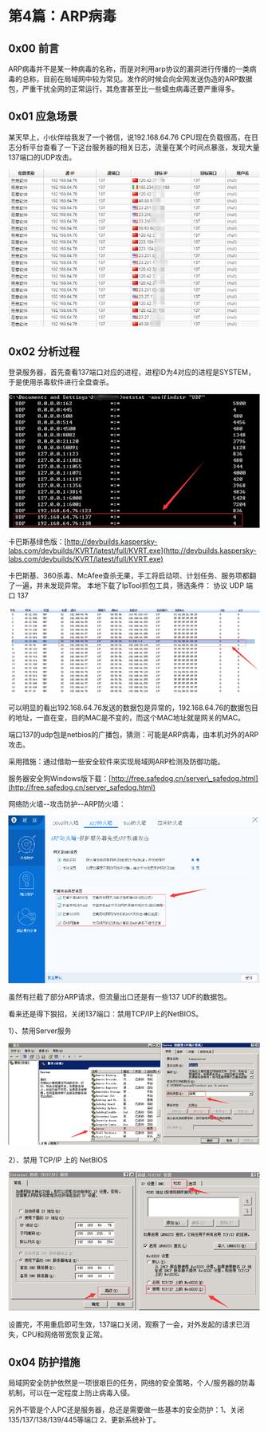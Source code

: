 # 第4篇：ARP病毒

## 0x00 前言

ARP病毒并不是某一种病毒的名称，而是对利用arp协议的漏洞进行传播的一类病毒的总称，目前在局域网中较为常见。发作的时候会向全网发送伪造的ARP数据包，严重干扰全网的正常运行，其危害甚至比一些蠕虫病毒还要严重得多。

## 0x01 应急场景

某天早上，小伙伴给我发了一个微信，说192.168.64.76 CPU现在负载很高，在日志分析平台查看了一下这台服务器的相关日志，流量在某个时间点暴涨，发现大量137端口的UDP攻击。

![](../.gitbook/assets/win-9-1.png)

## 0x02 分析过程

登录服务器，首先查看137端口对应的进程，进程ID为4对应的进程是SYSTEM，于是使用杀毒软件进行全盘查杀。

![](../.gitbook/assets/win-9-2.png)

卡巴斯基绿色版：[http://devbuilds.kaspersky-labs.com/devbuilds/KVRT/latest/full/KVRT.exe](http://devbuilds.kaspersky-labs.com/devbuilds/KVRT/latest/full/KVRT.exe)

卡巴斯基、360杀毒、McAfee查杀无果，手工将启动项、计划任务、服务项都翻了一遍，并未发现异常。 本地下载了IpTool抓包工具，筛选条件： 协议 UDP 端口 137

![](../.gitbook/assets/win-9-3.png)

可以明显的看出192.168.64.76发送的数据包是异常的，192.168.64.76的数据包目的地址，一直在变，目的MAC是不变的，而这个MAC地址就是网关的MAC。

端口137的udp包是netbios的广播包，猜测：可能是ARP病毒，由本机对外的ARP攻击。

采用措施：通过借助一些安全软件来实现局域网ARP检测及防御功能。

服务器安全狗Windows版下载：[http://free.safedog.cn/server\_safedog.html](http://free.safedog.cn/server_safedog.html)

网络防火墙--攻击防护--ARP防火墙：

![](../.gitbook/assets/win-9-4.png)

虽然有拦截了部分ARP请求，但流量出口还是有一些137 UDF的数据包。

看来还是得下狠招，关闭137端口：禁用TCP/IP上的NetBIOS。

1）、禁用Server服务

![](../.gitbook/assets/win-9-5.png)

2）、禁用 TCP/IP 上的 NetBIOS

![](../.gitbook/assets/win-9-6.png)

设置完，不用重启即可生效，137端口关闭，观察了一会，对外发起的请求已消失，CPU和网络带宽恢复正常。

## 0x04 防护措施

局域网安全防护依然是一项很艰巨的任务，网络的安全策略，个人/服务器的防毒机制，可以在一定程度上防止病毒入侵。

另外不管是个人PC还是服务器，总还是需要做一些基本的安全防护：1、关闭135/137/138/139/445等端口 2、更新系统补丁。

